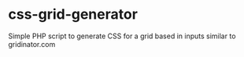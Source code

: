 css-grid-generator
==================

Simple PHP script to generate CSS for a grid based in inputs similar to gridinator.com